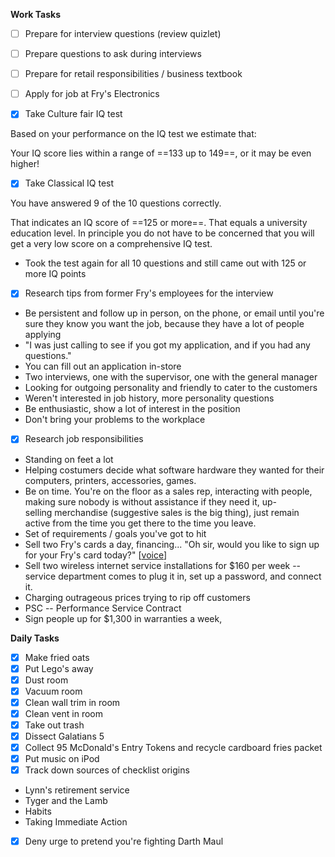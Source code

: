 **Work Tasks**

- [ ] Prepare for interview questions (review quizlet)
- [ ] Prepare questions to ask during interviews
- [ ] Prepare for retail responsibilities / business textbook
- [ ] Apply for job at Fry's Electronics

- [X] Take Culture fair IQ test

Based on your performance on the IQ test we estimate that:

Your IQ score lies within a range of  ==133 up to 149==, or it may be even higher!

- [X] Take Classical IQ test

You have answered 9 of the 10 questions correctly.

That indicates an IQ score of  ==125 or more==. That equals a university education level. In principle you do not have to be concerned that you will get a very low score on a comprehensive IQ test.

- Took the test again for all 10 questions and still came out with 125 or more IQ points

- [X] Research tips from former Fry's employees for the interview
- Be  persistent and follow up in person, on the phone, or email until you're sure they know you want the job, because they have a lot of people applying
- "I was just calling to see if you got my application, and if you had any questions."
- You can fill out an application in-store
- Two interviews, one with the supervisor, one with the general manager
- Looking for outgoing personality and friendly to cater to the customers
- Weren't interested in job history, more personality questions
- Be enthusiastic, show a lot of interest in the position
- Don't bring your problems to the workplace

- [X] Research job responsibilities
- Standing on feet a lot
- Helping  costumers decide what software hardware they wanted for their computers, printers,  accessories, games.
- Be on time. You're on the floor as a sales rep, interacting with people, making sure nobody is without assistance if they need it,  up-selling merchandise (suggestive sales is the big thing), just remain active from the time you get there to the time you leave.
- Set of requirements / goals you've got to hit
- Sell two Fry's cards a day, financing... "Oh sir, would you like to sign up for your Fry's card today?" [[voice](https://www.youtube.com/watch?v=zTpF8Oihgjg&t=2m28s)]
- Sell two wireless internet service installations for $160 per week -- service department comes to plug it in, set up a password, and connect it.
- Charging  outrageous prices trying to rip off customers
- PSC -- Performance Service Contract
- Sign people up for $1,300 in  warranties a week,

**Daily Tasks**

- [X] Make fried oats
- [X] Put  Lego's away
- [X] Dust room
- [X] Vacuum room
- [X] Clean wall trim in room
- [X] Clean vent in room
- [X] Take out trash
- [X] Dissect Galatians 5
- [X] Collect 95  McDonald's Entry Tokens and recycle cardboard fries packet
- [X] Put music on iPod
- [X] Track down sources of checklist origins
- Lynn's retirement service
- Tyger and the Lamb
- Habits
- Taking Immediate Action
- [X] Deny urge to pretend you're fighting Darth Maul